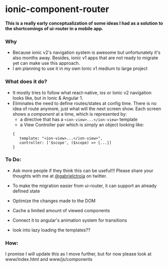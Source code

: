 # ionic-component-router

**This is a really early conceptualization of some ideas I had as a solution to the shortcomings 
of ui-router in a mobile app.**

### Why
- Because ionic v2's navigation system is awesome but unfortunately it's also months away. 
Besides, ionic v1 apps that are not ready to migrate yet can make use this approach.
- I am planning to use it in my own Ionic v1 medium to large project

### What does it do?
- It mostly tries to follow what react-native, ios or Ionic v2 navigation looks like, but in Ionic & Angular 1.
- Eliminates the need to define routes/states at config time. There is no idea of route anymore,
 just what will the next screen show. Each screen shows a *component* at a time, which is represented by:
    - a directive that has a `<ion-view>...</ion-view>` template
    - a View Controller pair which is simply an object looking like: 
    ```
    {
       template: "<ion-view>...</ion-view>",
       controller: ['$scope', ($scope) => {...}]
    }
    ```

### To Do:    

- Ask more people if they think this can be useful!!! Please share your thoughts with me at [@gabrielctroia](https://twitter.com/gabrielctroia) on twitter.

- To make the migration easier from ui-router, it can support an already defined state
- Optimize the changes made to the DOM
- Cache a limited amount of viewed components
- Connect it to angular's animation system for transitions
- look into lazy loading the templates??

### How:

I promise I will update this as I move further, but for now please look at www/index.html and www/js/components